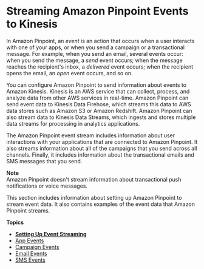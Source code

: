 # Streaming Amazon Pinpoint Events to Kinesis<a name="event-streams"></a>

In Amazon Pinpoint, an *event* is an action that occurs when a user interacts with one of your apps, or when you send a campaign or a transactional message\. For example, when you send an email, several events occur: when you send the message, a *send* event occurs; when the message reaches the recipient's inbox, a *delivered* event occurs; when the recipient opens the email, an *open* event occurs, and so on\.

You can configure Amazon Pinpoint to send information about events to Amazon Kinesis\. Kinesis is an AWS service that can collect, process, and analyze data from other AWS services in real\-time\. Amazon Pinpoint can send event data to Kinesis Data Firehose, which streams this data to AWS data stores such as Amazon S3 or Amazon Redshift\. Amazon Pinpoint can also stream data to Kinesis Data Streams, which ingests and stores multiple data streams for processing in analytics applications\.

The Amazon Pinpoint event stream includes information about user interactions with your applications that are connected to Amazon Pinpoint\. It also streams information about all of the campaigns that you send across all channels\. Finally, it includes information about the transactional emails and SMS messages that you send\.

**Note**  
Amazon Pinpoint doesn't stream information about transactional push notifications or voice messages\.

This section includes information about setting up Amazon Pinpoint to stream event data\. It also contains examples of the event data that Amazon Pinpoint streams\.

**Topics**
+ [**Setting Up Event Streaming**](event-streams-setup.md)
+ [App Events](event-streams-data-app.md)
+ [Campaign Events](event-streams-data-campaign.md)
+ [Email Events](event-streams-data-email.md)
+ [SMS Events](event-streams-data-sms.md)